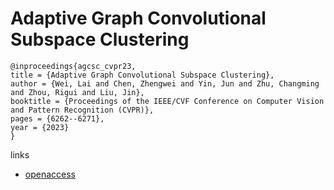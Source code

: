 # Adaptive Graph Convolutional Subspace Clustering

```
@inproceedings{agcsc_cvpr23,
title = {Adaptive Graph Convolutional Subspace Clustering},
author = {Wei, Lai and Chen, Zhengwei and Yin, Jun and Zhu, Changming and Zhou, Rigui and Liu, Jin},
booktitle = {Proceedings of the IEEE/CVF Conference on Computer Vision and Pattern Recognition (CVPR)},
pages = {6262--6271},
year = {2023}
}
```

links
- [openaccess](http://openaccess.thecvf.com//content/CVPR2023/html/Wei_Adaptive_Graph_Convolutional_Subspace_Clustering_CVPR_2023_paper.html)
